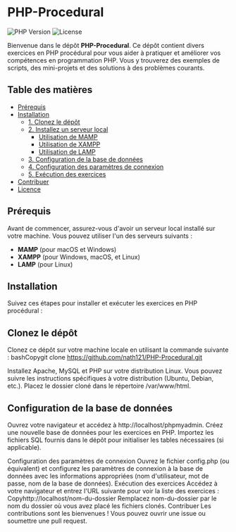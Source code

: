 # PHP-Procedural

![PHP Version](https://img.shields.io/badge/PHP-%3E%3D%207.4-8892BF?style=flat-square)
![License](https://img.shields.io/badge/License-MIT-green?style=flat-square)

Bienvenue dans le dépôt **PHP-Procedural**. Ce dépôt contient divers exercices en PHP procédural pour vous aider à pratiquer et améliorer vos compétences en programmation PHP. Vous y trouverez des exemples de scripts, des mini-projets et des solutions à des problèmes courants.

## Table des matières

- [Prérequis](#prérequis)
- [Installation](#installation)
  - [1. Clonez le dépôt](#1-clonez-le-dépôt)
  - [2. Installez un serveur local](#2-installez-un-serveur-local)
    - [Utilisation de MAMP](#utilisation-de-mamp)
    - [Utilisation de XAMPP](#utilisation-de-xampp)
    - [Utilisation de LAMP](#utilisation-de-lamp)
  - [3. Configuration de la base de données](#3-configuration-de-la-base-de-données)
  - [4. Configuration des paramètres de connexion](#4-configuration-des-paramètres-de-connexion)
  - [5. Exécution des exercices](#5-exécution-des-exercices)
- [Contribuer](#contribuer)
- [Licence](#licence)

## Prérequis

Avant de commencer, assurez-vous d'avoir un serveur local installé sur votre machine. Vous pouvez utiliser l'un des serveurs suivants :

- **MAMP** (pour macOS et Windows)
- **XAMPP** (pour Windows, macOS, et Linux)
- **LAMP** (pour Linux)

## Installation
Suivez ces étapes pour installer et exécuter les exercices en PHP procédural :

## Clonez le dépôt
Clonez ce dépôt sur votre machine locale en utilisant la commande suivante :
bashCopygit clone https://github.com/nath121/PHP-Procedural.git

Installez Apache, MySQL et PHP sur votre distribution Linux. Vous pouvez suivre les instructions spécifiques à votre distribution (Ubuntu, Debian, etc.).
Placez le dossier cloné dans le répertoire /var/www/html.

## Configuration de la base de données

Ouvrez votre navigateur et accédez à http://localhost/phpmyadmin.
Créez une nouvelle base de données pour les exercices en PHP.
Importez les fichiers SQL fournis dans le dépôt pour initialiser les tables nécessaires (si applicable).

Configuration des paramètres de connexion
Ouvrez le fichier config.php (ou équivalent) et configurez les paramètres de connexion à la base de données avec les informations appropriées (nom d'utilisateur, mot de passe, nom de la base de données).
Exécution des exercices
Accédez à votre navigateur et entrez l'URL suivante pour voir la liste des exercices :
Copyhttp://localhost/nom-du-dossier
Remplacez nom-du-dossier par le nom du dossier où vous avez placé les fichiers clonés.
Contribuer
Les contributions sont les bienvenues ! Vous pouvez ouvrir une issue ou soumettre une pull request.
